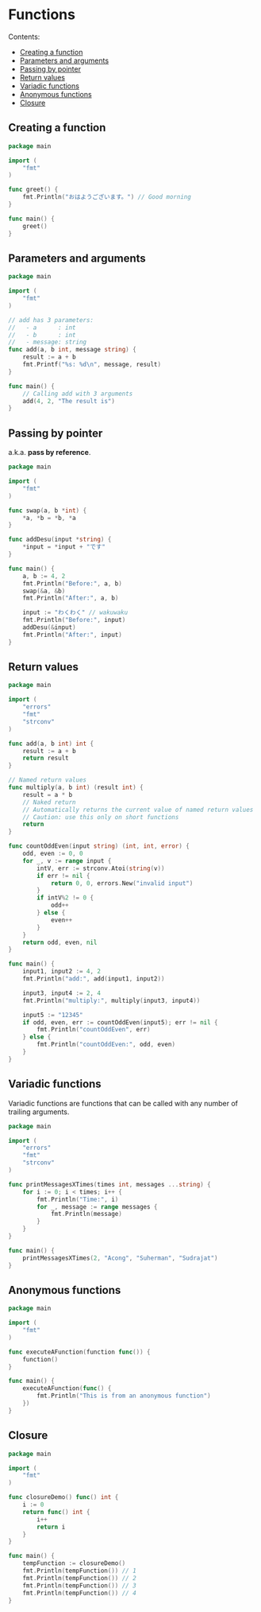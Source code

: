 # Functions

Contents:

- [Creating a function](#creating-a-function)
- [Parameters and arguments](#parameters-and-arguments)
- [Passing by pointer](#passing-by-pointer)
- [Return values](#return-values)
- [Variadic functions](#variadic-functions)
- [Anonymous functions](#anonymous-functions)
- [Closure](#closure)

## Creating a function

```go
package main

import (
	"fmt"
)

func greet() {
	fmt.Println("おはようございます。") // Good morning
}

func main() {
	greet()
}
```

## Parameters and arguments

```go
package main

import (
	"fmt"
)

// add has 3 parameters:
//   - a      : int
//   - b      : int
//   - message: string
func add(a, b int, message string) {
	result := a + b
	fmt.Printf("%s: %d\n", message, result)
}

func main() {
	// Calling add with 3 arguments
	add(4, 2, "The result is")
}
```

## Passing by pointer

a.k.a. **pass by reference**.

```go
package main

import (
	"fmt"
)

func swap(a, b *int) {
	*a, *b = *b, *a
}

func addDesu(input *string) {
	*input = *input + "です"
}

func main() {
	a, b := 4, 2
	fmt.Println("Before:", a, b)
	swap(&a, &b)
	fmt.Println("After:", a, b)

	input := "わくわく" // wakuwaku
	fmt.Println("Before:", input)
	addDesu(&input)
	fmt.Println("After:", input)
}
```

## Return values

```go
package main

import (
	"errors"
	"fmt"
	"strconv"
)

func add(a, b int) int {
	result := a + b
	return result
}

// Named return values
func multiply(a, b int) (result int) {
	result = a * b
	// Naked return
	// Automatically returns the current value of named return values
	// Caution: use this only on short functions
	return
}

func countOddEven(input string) (int, int, error) {
	odd, even := 0, 0
	for _, v := range input {
		intV, err := strconv.Atoi(string(v))
		if err != nil {
			return 0, 0, errors.New("invalid input")
		}
		if intV%2 != 0 {
			odd++
		} else {
			even++
		}
	}
	return odd, even, nil
}

func main() {
	input1, input2 := 4, 2
	fmt.Println("add:", add(input1, input2))

	input3, input4 := 2, 4
	fmt.Println("multiply:", multiply(input3, input4))

	input5 := "12345"
	if odd, even, err := countOddEven(input5); err != nil {
		fmt.Println("countOddEven", err)
	} else {
		fmt.Println("countOddEven:", odd, even)
	}
}
```

## Variadic functions

Variadic functions are functions that can be called with any number of trailing arguments.

```go
package main

import (
	"errors"
	"fmt"
	"strconv"
)

func printMessagesXTimes(times int, messages ...string) {
	for i := 0; i < times; i++ {
		fmt.Println("Time:", i)
		for _, message := range messages {
			fmt.Println(message)
		}
	}
}

func main() {
	printMessagesXTimes(2, "Acong", "Suherman", "Sudrajat")
}
```

## Anonymous functions

```go
package main

import (
	"fmt"
)

func executeAFunction(function func()) {
	function()
}

func main() {
	executeAFunction(func() {
		fmt.Println("This is from an anonymous function")
	})
}
```

## Closure

```go
package main

import (
	"fmt"
)

func closureDemo() func() int {
	i := 0
	return func() int {
		i++
		return i
	}
}

func main() {
	tempFunction := closureDemo()
	fmt.Println(tempFunction()) // 1
	fmt.Println(tempFunction()) // 2
	fmt.Println(tempFunction()) // 3
	fmt.Println(tempFunction()) // 4
}
```
